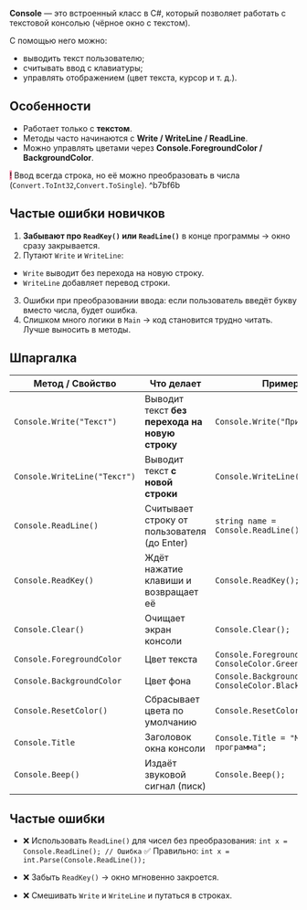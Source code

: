 **Console** — это встроенный класс в C#, который позволяет работать с текстовой консолью (чёрное окно с текстом).

С помощью него можно:
- выводить текст пользователю;
- считывать ввод с клавиатуры;
- управлять отображением (цвет текста, курсор и т. д.).

## Особенности
- Работает только с **текстом**.
- Методы часто начинаются с **Write / WriteLine / ReadLine**.
- Можно управлять цветами через **Console.ForegroundColor / BackgroundColor**.

 <mark style="background: #FF5582A6;">!</mark> Ввод всегда строка, но её можно преобразовать в числа (`Convert.ToInt32`,`Convert.ToSingle`). ^b7bf6b

## Частые ошибки новичков
1. **Забывают про `ReadKey()` или `ReadLine()`** в конце программы → окно сразу закрывается.
2. Путают `Write` и `WriteLine`:
- `Write` выводит без перехода на новую строку.
- `WriteLine` добавляет перевод строки.
3. Ошибки при преобразовании ввода: если пользователь введёт букву вместо числа, будет ошибка.
4. Слишком много логики в `Main` → код становится трудно читать. Лучше выносить в методы.

## Шпаргалка

|Метод / Свойство|Что делает|Пример|
|---|---|---|
|`Console.Write("Текст")`|Выводит текст **без перехода на новую строку**|`Console.Write("Привет");`|
|`Console.WriteLine("Текст")`|Выводит текст **с новой строки**|`Console.WriteLine("Привет");`|
|`Console.ReadLine()`|Считывает строку от пользователя (до Enter)|`string name = Console.ReadLine();`|
|`Console.ReadKey()`|Ждёт нажатие клавиши и возвращает её|`Console.ReadKey();`|
|`Console.Clear()`|Очищает экран консоли|`Console.Clear();`|
|`Console.ForegroundColor`|Цвет текста|`Console.ForegroundColor = ConsoleColor.Green;`|
|`Console.BackgroundColor`|Цвет фона|`Console.BackgroundColor = ConsoleColor.Black;`|
|`Console.ResetColor()`|Сбрасывает цвета по умолчанию|`Console.ResetColor();`|
|`Console.Title`|Заголовок окна консоли|`Console.Title = "Моя программа";`|
|`Console.Beep()`|Издаёт звуковой сигнал (писк)|`Console.Beep();`|

## Частые ошибки

- ❌ Использовать `ReadLine()` для чисел без преобразования:
    `int x = Console.ReadLine(); // Ошибка`
    ✅ Правильно:
    `int x = int.Parse(Console.ReadLine());`

- ❌ Забыть `ReadKey()` → окно мгновенно закроется.
    
- ❌ Смешивать `Write` и `WriteLine` и путаться в строках.